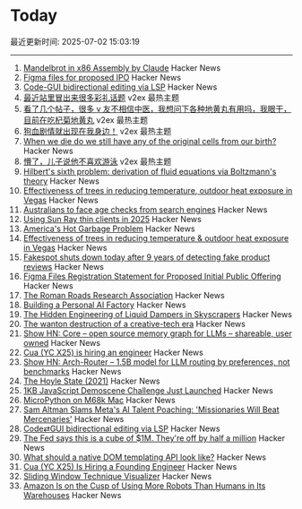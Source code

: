 # Today

最近更新时间: 2025-07-02 15:03:19

--- 
1. [Mandelbrot in x86 Assembly by Claude](https://simonwillison.net/2025/Jul/2/mandelbrot-in-x86-assembly-by-claude/) Hacker News
2. [Figma files for proposed IPO](https://www.figma.com/blog/s1-public/) Hacker News
3. [Code-GUI bidirectional editing via LSP](https://jamesbvaughan.com/bidirectional-editing/) Hacker News
4. [最近站里冒出来很多彩礼话题](https://www.v2ex.com/t/1142391) v2ex 最热主题
5. [看了几个帖子，很多 v 友不相信中医，我想问下各种地黄丸有用吗，我眼干，目前在吃杞菊地黄丸](https://www.v2ex.com/t/1142383) v2ex 最热主题
6. [狗血剧情就出现在我身边！](https://www.v2ex.com/t/1142368) v2ex 最热主题
7. [When we die do we still have any of the original cells from our birth?](https://www.quora.com/When-we-die-do-we-still-have-any-of-the-original-cells-from-our-birth) Hacker News
8. [懵了，儿子说他不喜欢游泳](https://www.v2ex.com/t/1142395) v2ex 最热主题
9. [Hilbert's sixth problem: derivation of fluid equations via Boltzmann's theory](https://arxiv.org/abs/2503.01800) Hacker News
10. [Effectiveness of trees in reducing temperature, outdoor heat exposure in Vegas](https://iopscience.iop.org/article/10.1088/2752-5295/ade17d) Hacker News
11. [Australians to face age checks from search engines](https://ia.acs.org.au/article/2025/australians-to-face-age-checks-from-search-engines.html) Hacker News
12. [Using Sun Ray thin clients in 2025](https://catstret.ch/202506/sun-ray-shenanigans/) Hacker News
13. [America's Hot Garbage Problem](https://www.bloomberg.com/graphics/2025-america-hot-garbage-problem-toxic-landfills) Hacker News
14. [Effectiveness of trees in reducing temperature & outdoor heat exposure in Vegas](https://iopscience.iop.org/article/10.1088/2752-5295/ade17d) Hacker News
15. [Fakespot shuts down today after 9 years of detecting fake product reviews](https://blog.truestar.pro/fakespot-shuts-down/) Hacker News
16. [Figma Files Registration Statement for Proposed Initial Public Offering](https://www.figma.com/blog/s1-public/) Hacker News
17. [The Roman Roads Research Association](https://www.romanroads.org/) Hacker News
18. [Building a Personal AI Factory](https://www.john-rush.com/posts/ai-20250701.html) Hacker News
19. [The Hidden Engineering of Liquid Dampers in Skyscrapers](https://practical.engineering/blog/2025/7/1/the-hidden-engineering-of-liquid-dampers-in-skyscrapers) Hacker News
20. [The wanton destruction of a creative-tech era](https://blog.greg.technology/2025/06/30/fastly.html) Hacker News
21. [Show HN: Core – open source memory graph for LLMs – shareable, user owned](https://github.com/RedPlanetHQ/core) Hacker News
22. [Cua (YC X25) is hiring an engineer](https://www.ycombinator.com/companies/cua/jobs/dIskIB1-founding-engineer-cua-yc-x25) Hacker News
23. [Show HN: Arch-Router – 1.5B model for LLM routing by preferences, not benchmarks](https://news.ycombinator.com/item?id=44436031) Hacker News
24. [The Hoyle State (2021)](https://johncarlosbaez.wordpress.com/2021/02/04/the-hoyle-state/) Hacker News
25. [1KB JavaScript Demoscene Challenge Just Launched](https://news.ycombinator.com/item?id=44436838) Hacker News
26. [MicroPython on M68k Mac](https://social.afront.org/@stylus/114749858767978151) Hacker News
27. [Sam Altman Slams Meta's AI Talent Poaching: 'Missionaries Will Beat Mercenaries'](https://www.wired.com/story/sam-altman-meta-ai-talent-poaching-spree-leaked-messages/) Hacker News
28. [Code⇄GUI bidirectional editing via LSP](https://jamesbvaughan.com/bidirectional-editing/) Hacker News
29. [The Fed says this is a cube of $1M. They're off by half a million](https://calvin.sh/blog/fed-lie/) Hacker News
30. [What should a native DOM templating API look like?](https://justinfagnani.com/2025/06/30/what-should-a-dom-templating-api-look-like/) Hacker News
31. [Cua (YC X25) Is Hiring a Founding Engineer](https://www.ycombinator.com/companies/cua/jobs/dIskIB1-founding-engineer-cua-yc-x25) Hacker News
32. [Sliding Window Technique Visualizer](https://sliding-window-visualizer-bryanneumann.replit.app/) Hacker News
33. [Amazon Is on the Cusp of Using More Robots Than Humans in Its Warehouses](https://www.wsj.com/tech/amazon-warehouse-robots-automation-942b814f) Hacker News
